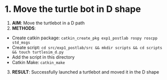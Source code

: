 # 1. Move the turtle bot in D shape

1. **AIM**: Move the turtlebot in a D path
2. **METHODS**:
  - Create catkin package: `catkin_create_pkg exp1_postlab rospy roscpp std_msgs`
  - Create script: `cd src/exp1_postlab/src && mkdir scripts && cd scripts && touch turtlesim_d.py`
  - Add the script in this directory
  - Catkin Make: `catkin_make`
3. **RESULT**: Successfully launched a turtlebot and moved it in the D shape

